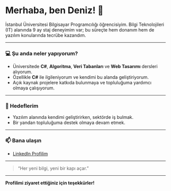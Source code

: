 # Merhaba, ben Deniz! 👋

İstanbul Üniversitesi Bilgisayar Programcılığı öğrencisiyim. Bilgi Teknolojileri (IT) alanında 9 ay staj deneyimim var; bu süreçte hem donanım hem de yazılım konularında tecrübe kazandım.

---

### 💻 Şu anda neler yapıyorum?
- Üniversitede **C#**, **Algoritma**, **Veri Tabanları** ve **Web Tasarımı** dersleri alıyorum.
- Özellikle **C#** ile ilgileniyorum ve kendimi bu alanda geliştiriyorum.
- Açık kaynak projelere katkıda bulunmaya ve topluluğuma yardımcı olmaya çalışıyorum.

---

### 🚀 Hedeflerim
- Yazılım alanında kendimi geliştirirken, sektörde iş bulmak.
- Bir yandan topluluğuma destek olmaya devam etmek.

---

### 📫 Bana ulaşın

- [LinkedIn Profilim](https://www.linkedin.com/in/denizhan-ozbilir-010110370/)

---

> “Her yeni bilgi, yeni bir kapı açar.”  

---

**Profilimi ziyaret ettiğiniz için teşekkürler!**